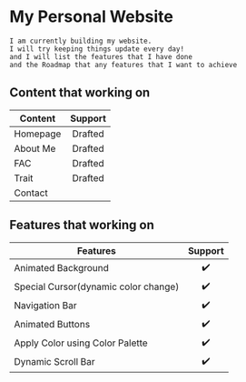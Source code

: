 # My Personal Website

	I am currently building my website.
	I will try keeping things update every day!
	and I will list the features that I have done 
	and the Roadmap that any features that I want to achieve
	
## Content that working on

| Content | Support |
|---|:---:|
| Homepage | Drafted |
| About Me | Drafted |
| FAC | Drafted |
| Trait | Drafted |
| Contact |  |

## Features that working on

| Features | Support |
|---|:---:|
| Animated Background | ✔️ |
| Special Cursor(dynamic color change) | ✔️ |
| Navigation Bar | ✔️ |
| Animated Buttons | ✔️ |
| Apply Color using Color Palette | ✔️ |
| Dynamic Scroll Bar | ✔️ |